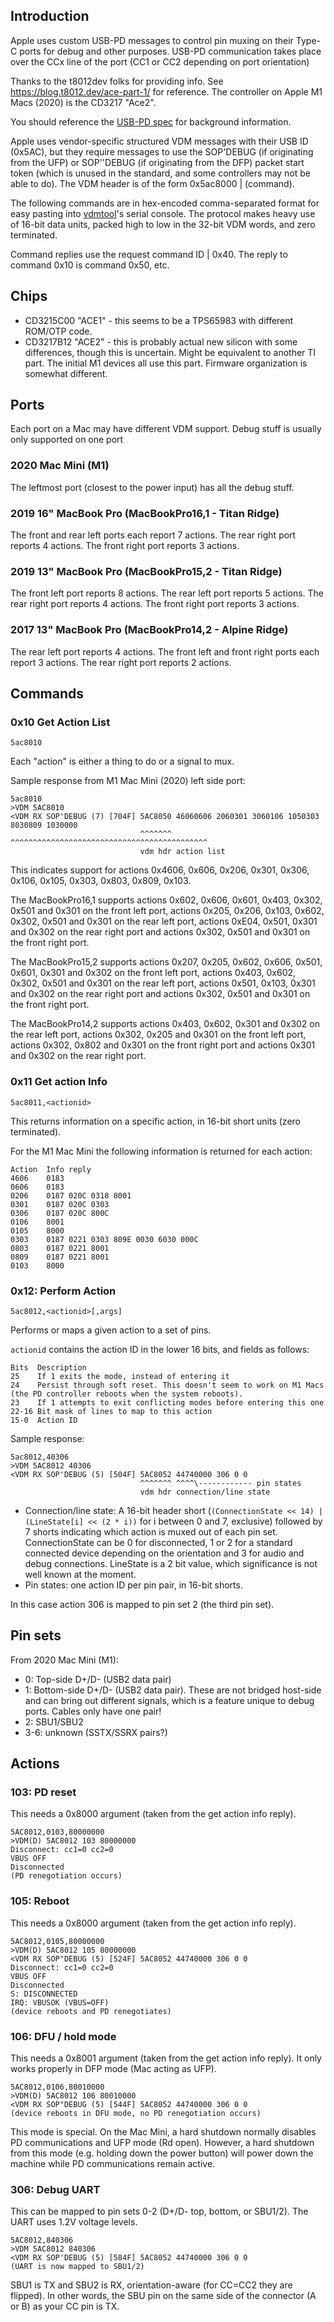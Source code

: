 ## Introduction

Apple uses custom USB-PD messages to control pin muxing on their Type-C ports for debug and other purposes. USB-PD communication takes place over the CCx line of the port (CC1 or CC2 depending on port orientation)

Thanks to the t8012dev folks for providing info. See https://blog.t8012.dev/ace-part-1/ for reference. The controller on Apple M1 Macs (2020) is the CD3217 "Ace2".

You should reference the [USB-PD spec](https://www.usb.org/document-library/usb-power-delivery) for background information.

Apple uses vendor-specific structured VDM messages with their USB ID (0x5AC), but they require messages to use the SOP'DEBUG (if originating from the UFP) or SOP''DEBUG (if originating from the DFP) packet start token (which is unused in the standard, and some controllers may not be able to do). The VDM header is of the form 0x5ac8000 | (command).

The following commands are in hex-encoded comma-separated format for easy pasting into [vdmtool](https://github.com/AsahiLinux/vdmtool)'s serial console. The protocol makes heavy use of 16-bit data units, packed high to low in the 32-bit VDM words, and zero terminated.

Command replies use the request command ID | 0x40. The reply to command 0x10 is command 0x50, etc.

## Chips

* CD3215C00 "ACE1" - this seems to be a TPS65983 with different ROM/OTP code.
* CD3217B12 "ACE2" - this is probably actual new silicon with some differences, though this is uncertain. Might be equivalent to another TI part. The initial M1 devices all use this part. Firmware organization is somewhat different.

## Ports

Each port on a Mac may have different VDM support. Debug stuff is usually only supported on one port

### 2020 Mac Mini (M1)

The leftmost port (closest to the power input) has all the debug stuff.

### 2019 16" MacBook Pro (MacBookPro16,1 - Titan Ridge)

The front and rear left ports each report 7 actions.  The rear right port reports 4 actions.  The front right port reports 3 actions.

### 2019 13" MacBook Pro (MacBookPro15,2 - Titan Ridge)

The front left port reports 8 actions.  The rear left port reports 5 actions.  The rear right port reports 4 actions.  The front right port reports 3 actions.

### 2017 13" MacBook Pro (MacBookPro14,2 - Alpine Ridge)

The rear left port reports 4 actions.  The front left and front right ports each report 3 actions.  The rear right port reports 2 actions.

## Commands

### 0x10 Get Action List

```5ac8010```

Each "action" is either a thing to do or a signal to mux.

Sample response from M1 Mac Mini (2020) left side port:

```
5ac8010
>VDM 5AC8010
<VDM RX SOP'DEBUG (7) [704F] 5AC8050 46060606 2060301 3060106 1050303 8030809 1030000
                             ^^^^^^^ ^^^^^^^^^^^^^^^^^^^^^^^^^^^^^^^^^^^^^^^^^^^^
                             vdm hdr action list
```

This indicates support for actions 0x4606, 0x606, 0x206, 0x301, 0x306, 0x106, 0x105, 0x303, 0x803, 0x809, 0x103.

The MacBookPro16,1 supports actions 0x602, 0x606, 0x601, 0x403, 0x302, 0x501 and 0x301 on the front left port, actions 0x205, 0x206, 0x103, 0x602, 0x302, 0x501 and 0x301 on the rear left port, actions 0xE04, 0x501, 0x301 and 0x302 on the rear right port and actions 0x302, 0x501 and 0x301 on the front right port.

The MacBookPro15,2 supports actions 0x207, 0x205, 0x602, 0x606, 0x501, 0x601, 0x301 and 0x302 on the front left port, actions 0x403, 0x602, 0x302, 0x501 and 0x301 on the rear left port, actions 0x501, 0x103, 0x301 and 0x302 on the rear right port and actions 0x302, 0x501 and 0x301 on the front right port.

The MacBookPro14,2 supports actions 0x403, 0x602, 0x301 and 0x302 on the rear left port, actions 0x302, 0x205 and 0x301 on the front left port, actions 0x302, 0x802 and 0x301 on the front right port and actions 0x301 and 0x302 on the rear right port.

### 0x11 Get action Info

```5ac8011,<actionid>```

This returns information on a specific action, in 16-bit short units (zero terminated).

For the M1 Mac Mini the following information is returned for each action:

```
Action  Info reply
4606    0183
0606    0183
0206    0187 020C 0318 8001
0301    0187 020C 0303
0306    0187 020C 800C
0106    8001
0105    8000
0303    0187 0221 0303 809E 0030 6030 000C
0803    0187 0221 8001
0809    0187 0221 8001
0103    8000
```

### 0x12: Perform Action

```5ac8012,<actionid>[,args]```

Performs or maps a given action to a set of pins.

`actionid` contains the action ID in the lower 16 bits, and fields as follows:

```
Bits  Description
25    If 1 exits the mode, instead of entering it
24    Persist through soft reset. This doesn't seem to work on M1 Macs (the PD controller reboots when the system reboots).
23    If 1 attempts to exit conflicting modes before entering this one
22-16 Bit mask of lines to map to this action
15-0  Action ID
```

Sample response:

```
5ac8012,40306
>VDM 5AC8012 40306
<VDM RX SOP'DEBUG (5) [504F] 5AC8052 44740000 306 0 0
                             ^^^^^^^ ^^^^\------------ pin states
                             vdm hdr connection/line state 
```

* Connection/line state: A 16-bit header short (`(ConnectionState << 14) | (LineState[i] << (2 * i))` for i between 0 and 7, exclusive) followed by 7 shorts indicating which action is muxed out of each pin set. ConnectionState can be 0 for disconnected, 1 or 2 for a standard connected device depending on the orientation and 3 for audio and debug connections. LineState is a 2 bit value, which significance is not well known at the moment.
* Pin states: one action ID per pin pair, in 16-bit shorts.

In this case action 306 is mapped to pin set 2 (the third pin set).

## Pin sets

From 2020 Mac Mini (M1):

* 0: Top-side D+/D- (USB2 data pair)
* 1: Bottom-side D+/D- (USB2 data pair). These are not bridged host-side and can bring out different signals, which is a feature unique to debug ports. Cables only have one pair!
* 2: SBU1/SBU2
* 3-6: unknown (SSTX/SSRX pairs?)

## Actions

### 103: PD reset

This needs a 0x8000 argument (taken from the get action info reply).

```
5AC8012,0103,80000000
>VDM(D) 5AC8012 103 80000000
Disconnect: cc1=0 cc2=0
VBUS OFF
Disconnected
(PD renegotiation occurs)
```

### 105: Reboot

This needs a 0x8000 argument (taken from the get action info reply).

```
5AC8012,0105,80000000
>VDM(D) 5AC8012 105 80000000
<VDM RX SOP"DEBUG (5) [524F] 5AC8052 44740000 306 0 0
Disconnect: cc1=0 cc2=0
VBUS OFF
Disconnected
S: DISCONNECTED
IRQ: VBUSOK (VBUS=OFF)
(device reboots and PD renegotiates)
```

### 106: DFU / hold mode

This needs a 0x8001 argument (taken from the get action info reply). It only works properly in DFP mode (Mac acting as UFP).

```
5AC8012,0106,80010000
>VDM(D) 5AC8012 106 80010000
<VDM RX SOP"DEBUG (5) [544F] 5AC8052 44740000 306 0 0
(device reboots in DFU mode, no PD renegotiation occurs)
```

This mode is special. On the Mac Mini, a hard shutdown normally disables PD communications and UFP mode (Rd open). However, a hard shutdown from this mode (e.g. holding down the power button) will power down the machine while PD communications remain active.

### 306: Debug UART

This can be mapped to pin sets 0-2 (D+/D- top, bottom, or SBU1/2). The UART uses 1.2V voltage levels.

```
5AC8012,840306
>VDM 5AC8012 840306
<VDM RX SOP'DEBUG (5) [584F] 5AC8052 44740000 306 0 0
(UART is now mapped to SBU1/2)
```

SBU1 is TX and SBU2 is RX, orientation-aware (for CC=CC2 they are flipped). In other words, the SBU pin on the same side of the connector (A or B) as your CC pin is TX.

